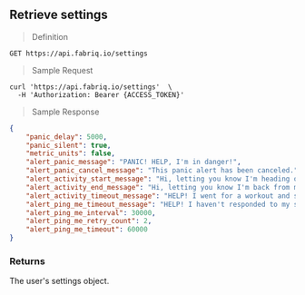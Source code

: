 ## Retrieve settings

> Definition

```text
GET https://api.fabriq.io/settings
```

> Sample Request

```shell
curl 'https://api.fabriq.io/settings'  \
  -H 'Authorization: Bearer {ACCESS_TOKEN}'
```

> Sample Response

```json
{
    "panic_delay": 5000,
    "panic_silent": true,
    "metric_units": false,
    "alert_panic_message": "PANIC! HELP, I'm in danger!",
    "alert_panic_cancel_message": "This panic alert has been canceled.",
    "alert_activity_start_message": "Hi, letting you know I'm heading out for my workout.",
    "alert_activity_end_message": "Hi, letting you know I'm back from my workout.",
    "alert_activity_timeout_message": "HELP! I went for a workout and should've been back by now!",
    "alert_ping_me_timeout_message": "HELP! I haven't responded to my security checks!",
    "alert_ping_me_interval": 30000,
    "alert_ping_me_retry_count": 2,
    "alert_ping_me_timeout": 60000
}
```

### Returns
The user's settings object.

